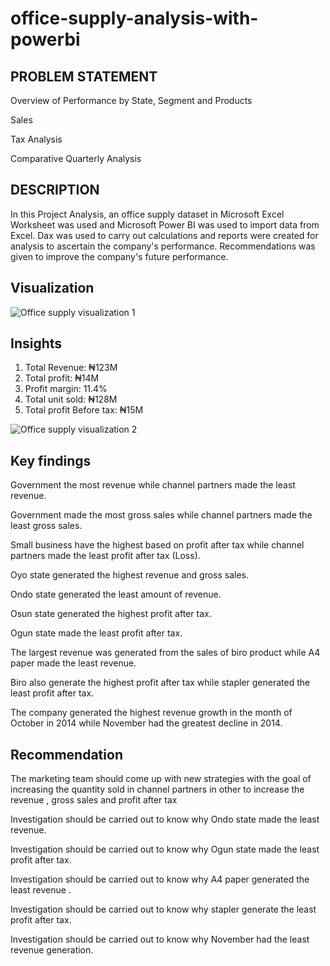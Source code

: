 # office-supply-analysis-with-powerbi

## PROBLEM STATEMENT

Overview of Performance by State, Segment and Products

Sales

Tax Analysis

Comparative Quarterly Analysis

## DESCRIPTION

In this Project Analysis, an office supply dataset in Microsoft Excel Worksheet was used and Microsoft Power BI was used to import data from Excel. Dax was used to carry out calculations and reports were created for analysis to ascertain the company's performance. Recommendations was given to improve the company's future performance.

## Visualization

![Office supply visualization 1](https://github.com/opeyemitai/office-supply-analysis-with-powerbi/assets/119592062/9d390418-1c6f-4ecf-b579-cca6d113728c)

## Insights

1) Total Revenue: ₦123M
2) Total profit:  ₦14M
3) Profit margin: 11.4%
4) Total unit sold: ₦128M
5) Total profit Before tax: ₦15M
   
![Office supply visualization 2](https://github.com/opeyemitai/office-supply-analysis-with-powerbi/assets/119592062/c582e386-94d9-4bdd-b416-aeef1eaafd62)

## Key findings

Government the most revenue while channel partners made the least revenue.

Government made the most gross sales while channel partners made the least gross sales.

Small business have the highest based on profit after tax while channel partners  made the least profit after tax (Loss).

Oyo state generated the highest revenue and gross sales.

Ondo state generated the least amount of revenue.

Osun state generated the highest profit after tax.

Ogun state made the least profit after tax.

The largest revenue was generated from the sales of biro product while A4 paper made the least revenue.

Biro also generate the highest profit after tax while stapler generated the least profit  after tax.

The company generated the highest revenue growth in the month of October in 2014 while November had the greatest decline in 2014.

## Recommendation

The marketing team should come up with new strategies with the goal of increasing the quantity sold in channel partners in other to increase the revenue , gross sales and profit after tax 

Investigation should be carried out to know why Ondo state made the least revenue.

Investigation should be carried out to know why Ogun state made the least profit after tax.

Investigation should be carried out to know why A4 paper generated the least revenue .

Investigation should be carried out to know why stapler generate the least profit after tax.

Investigation should be carried out to know why November had  the least revenue generation.







